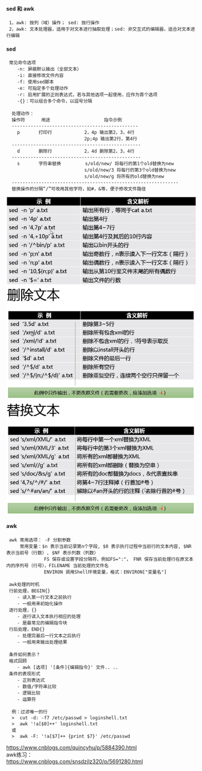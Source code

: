 #### sed 和 awk
     1，awk: 按列（域）操作； sed: 按行操作
     2，awk: 文本处理器，适用于对文本进行抽取处理；sed: 非交互式的编辑器，适合对文本进行编辑
#### sed
     常见命令选项
        -n: 屏蔽默认输出（全部文本）
        -i: 直接修改文件内容
        -f: 使用sed脚本
        -e: 可指定多个处理动作
        -r: 启用扩展的正则表达式，若与其他选项一起使用，应作为首个选项
        -{}：可以组合多个命令，以逗号分隔
        
      处理动作：
      操作符      用途                    指令示例
      -----------------------------------------------
        p       打印行            2，4p 输出第2，3，4行
                                 2p;4p 输出第2行，第4行
      ------------------------------------------------
        d       删除行            2，4d 删除第2，3，4行
      ------------------------------------------------
        s       字符串替换         s/old/new/ 将每行的第1个old替换为new
                                 s/old/new/3 将每行的第3个old替换为new
                                 s/old/new/g 将所有的old替换为new
      --------------------------------------------------------------
      替换操作的分隔“/”可改用其他字符，如#，&等，便于修改文件路径
![sed打印](./images/sed.png)   
![sed删除](./images/sed1.png) 
![sed替换](./images/sed3.png) 

#### awk
     awk 常用选项： -F 分割参数
         常用变量：$n 表示当前记录第n个字段, $0 表示执行过程中当前行的文本内容, $NR 表示当前号（行数）, $NF 表示列数（列数）
                  FS 保存或设置字段分隔符，例如FS=":"， FNR 保存当前处理行在原文本内的序列号（行号），FILENAME 当前处理的文件名
                  ENVIRON 调用Shell环境变量，格式：ENVIRON["变量名"]
                  
     awk处理的时机
     行前处理，BEGIN{}
        - 读入第一行文本之前执行
        - 一般用来初始化操作
     逐行处理，{}
        - 逐行读入文本执行相应的处理
        - 是最常见的编辑指令块
     行后处理，END{}
        - 处理完最后一行文本之后执行
        - 一般用来输出处理结果
        
     条件如何表示？
     格式回顾
        - awk [选项] '[条件]{编辑指令}' 文件.. ..
     条件的表现形式
        - 正则表达式
        - 数值/字符串比较
        - 逻辑比较
        - 运算符
      
      例：过滤唯一的行
      >  cut -d: -f7 /etc/passwd > loginshell.txt       
      >  awk '!a[$0]++' loginshell.txt
      或
      >  awk -F: '!a[$7]++ {print $7}' /etc/passwd
https://www.cnblogs.com/quincyhu/p/5884390.html</br>
awk练习：</br>
https://www.cnblogs.com/snsdzjlz320/p/5691280.html</br>
